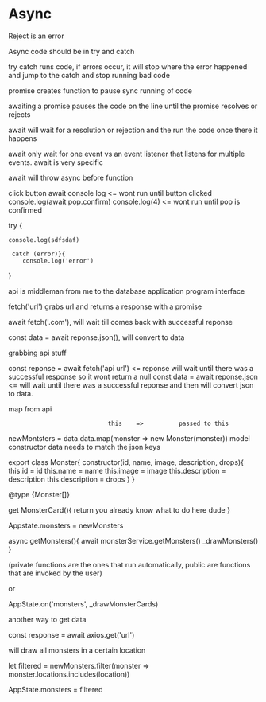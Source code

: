 # Async

Reject is an error

Async code should be in try and catch

try catch runs code, if errors occur, it will stop where the error happened and jump to the catch and stop running bad code

promise creates function to pause sync running of code

awaiting a promise pauses the code on the line until the promise resolves or rejects

await will wait for a resolution or rejection and the run the code once there it happens

await only wait for one event vs an event listener that listens for multiple events. await is very specific

await will throw async before function

click button
await console log <= wont run until button clicked
console.log(await pop.confirm)
console.log(4) <= wont run until pop is confirmed

try {
    
    console.log(sdfsdaf)

     catch (error)}{
        console.log('error')
}

api is middleman from me to the database
application program interface

fetch('url') grabs url and returns a response with a promise

await fetch('.com'), will wait till comes back with successful reponse

const data = await reponse.json(), will convert to data

grabbing api stuff

const reponse = await fetch('api url') <= reponse will wait until there was a successful response so it wont return a null
const data = await reponse.json <= will wait until there was a successful reponse and then will convert json to data.

map from api

                                this    =>          passed to this
newMontsters = data.data.map(monster => new Monster(monster))
model constructor data needs to match the json keys

export class Monster{
    constructor(id, name, image, description, drops){
        this.id = id
        this.name = name
        this.image = image
        this.description = description
        this.description = drops
    }
}

@type {Monster[]}

get MonsterCard(){
    return
    you already know what to do here dude
}

Appstate.monsters = newMonsters

async getMonsters(){
    await monsterService.getMonsters()
    _drawMonsters()
}

(private functions are the ones that run automatically, public are functions that are invoked by the user)

or

AppState.on('monsters', _drawMonsterCards)

another way to get data

const response = await axios.get('url')


will draw all monsters in a certain location

let filtered = newMonsters.filter(monster => monster.locations.includes(location))

AppState.monsters = filtered

